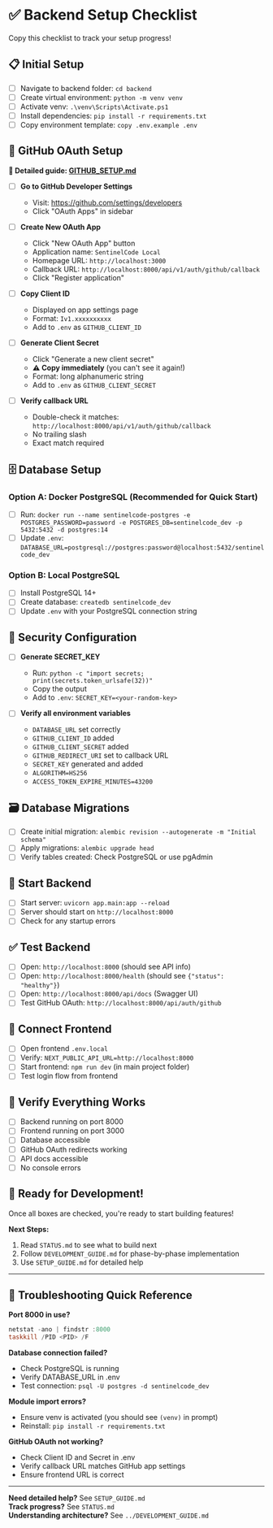 # ✅ Backend Setup Checklist

Copy this checklist to track your setup progress!

## 📋 Initial Setup

- [ ] Navigate to backend folder: `cd backend`
- [ ] Create virtual environment: `python -m venv venv`
- [ ] Activate venv: `.\venv\Scripts\Activate.ps1`
- [ ] Install dependencies: `pip install -r requirements.txt`
- [ ] Copy environment template: `copy .env.example .env`

## 🔑 GitHub OAuth Setup

**📖 Detailed guide: [GITHUB_SETUP.md](./GITHUB_SETUP.md)**

- [ ] **Go to GitHub Developer Settings**
  - Visit: https://github.com/settings/developers
  - Click "OAuth Apps" in sidebar

- [ ] **Create New OAuth App**
  - Click "New OAuth App" button
  - Application name: `SentinelCode Local`
  - Homepage URL: `http://localhost:3000`
  - Callback URL: `http://localhost:8000/api/v1/auth/github/callback`
  - Click "Register application"

- [ ] **Copy Client ID**
  - Displayed on app settings page
  - Format: `Iv1.xxxxxxxxxx`
  - Add to `.env` as `GITHUB_CLIENT_ID`

- [ ] **Generate Client Secret**
  - Click "Generate a new client secret"
  - **⚠️ Copy immediately** (you can't see it again!)
  - Format: long alphanumeric string
  - Add to `.env` as `GITHUB_CLIENT_SECRET`

- [ ] **Verify callback URL**
  - Double-check it matches: `http://localhost:8000/api/v1/auth/github/callback`
  - No trailing slash
  - Exact match required

## 🗄️ Database Setup

### Option A: Docker PostgreSQL (Recommended for Quick Start)
- [ ] Run: `docker run --name sentinelcode-postgres -e POSTGRES_PASSWORD=password -e POSTGRES_DB=sentinelcode_dev -p 5432:5432 -d postgres:14`
- [ ] Update `.env`: `DATABASE_URL=postgresql://postgres:password@localhost:5432/sentinelcode_dev`

### Option B: Local PostgreSQL
- [ ] Install PostgreSQL 14+
- [ ] Create database: `createdb sentinelcode_dev`
- [ ] Update `.env` with your PostgreSQL connection string

## 🔐 Security Configuration

- [ ] **Generate SECRET_KEY**
  - Run: `python -c "import secrets; print(secrets.token_urlsafe(32))"`
  - Copy the output
  - Add to `.env`: `SECRET_KEY=<your-random-key>`

- [ ] **Verify all environment variables**
  - `DATABASE_URL` set correctly
  - `GITHUB_CLIENT_ID` added
  - `GITHUB_CLIENT_SECRET` added
  - `GITHUB_REDIRECT_URI` set to callback URL
  - `SECRET_KEY` generated and added
  - `ALGORITHM=HS256`
  - `ACCESS_TOKEN_EXPIRE_MINUTES=43200`

## 🗃️ Database Migrations

- [ ] Create initial migration: `alembic revision --autogenerate -m "Initial schema"`
- [ ] Apply migrations: `alembic upgrade head`
- [ ] Verify tables created: Check PostgreSQL or use pgAdmin

## 🚀 Start Backend

- [ ] Start server: `uvicorn app.main:app --reload`
- [ ] Server should start on `http://localhost:8000`
- [ ] Check for any startup errors

## ✅ Test Backend

- [ ] Open: `http://localhost:8000` (should see API info)
- [ ] Open: `http://localhost:8000/health` (should see `{"status": "healthy"}`)
- [ ] Open: `http://localhost:8000/api/docs` (Swagger UI)
- [ ] Test GitHub OAuth: `http://localhost:8000/api/auth/github`

## 🔗 Connect Frontend

- [ ] Open frontend `.env.local`
- [ ] Verify: `NEXT_PUBLIC_API_URL=http://localhost:8000`
- [ ] Start frontend: `npm run dev` (in main project folder)
- [ ] Test login flow from frontend

## 📝 Verify Everything Works

- [ ] Backend running on port 8000
- [ ] Frontend running on port 3000
- [ ] Database accessible
- [ ] GitHub OAuth redirects working
- [ ] API docs accessible
- [ ] No console errors

## 🎯 Ready for Development!

Once all boxes are checked, you're ready to start building features!

**Next Steps:**
1. Read `STATUS.md` to see what to build next
2. Follow `DEVELOPMENT_GUIDE.md` for phase-by-phase implementation
3. Use `SETUP_GUIDE.md` for detailed help

---

## 🐛 Troubleshooting Quick Reference

**Port 8000 in use?**
```powershell
netstat -ano | findstr :8000
taskkill /PID <PID> /F
```

**Database connection failed?**
- Check PostgreSQL is running
- Verify DATABASE_URL in .env
- Test connection: `psql -U postgres -d sentinelcode_dev`

**Module import errors?**
- Ensure venv is activated (you should see `(venv)` in prompt)
- Reinstall: `pip install -r requirements.txt`

**GitHub OAuth not working?**
- Check Client ID and Secret in .env
- Verify callback URL matches GitHub app settings
- Ensure frontend URL is correct

---

**Need detailed help?** See `SETUP_GUIDE.md`  
**Track progress?** See `STATUS.md`  
**Understanding architecture?** See `../DEVELOPMENT_GUIDE.md`
